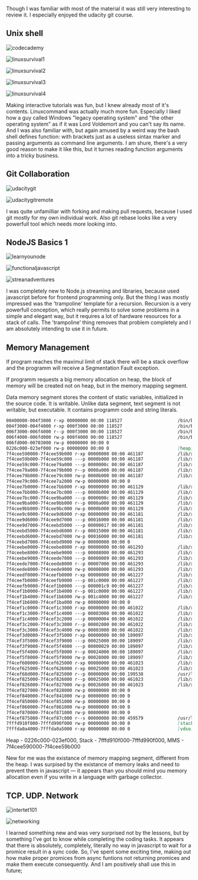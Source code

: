 Though I was familiar with most of the material it was still very interesting to review it. I especially enjoyed the udacity git course.


## Unix shell

![codecademy](task_unix_shell/codecademy_bash.png)

![linuxsurvival1](task_unix_shell/linuxsurvival_1.png)

![linuxsurvival2](task_unix_shell/linuxsurvival_2.png)

![linuxsurvival3](task_unix_shell/linuxsurvival_3.png)

![linuxsurvival4](task_unix_shell/linuxsurvival_4.png)

Making interactive tutorials was fun, but I knew already most of it's contents. Linuxcommand was actually much more fun. Especially I liked how a guy called Windows "legacy operating system" and "the other operating system" as if it was Lord Voldemort and you can't say its name.\
And I was also familiar with, but again amused by a weird way the bash shell defines function: with brackets just as a useless sintax marker and passing arguments as command line arguments. I am shure, there's a very good reason to make it like this, but it turnes reading function arguments into a tricky business.


## Git Collaboration

![udacitygit](task_git_collaboration/udacity_git.png)

![udacitygitremote](task_git_collaboration/udacity_git_remote.png)

I was quite unfamilliar with forking and making pull requests, because I used git mostly for my own individual work. Also git rebase looks like a very powerfull tool which needs more looking into.

## NodeJS Basics 1

![learnyounode](node_basic_1/learnyounode.png)

![functionaljavascript](node_basic_1/functional_javascript.png)

![streanadventures](node_basic_1/stream-adventures.png)

I was completely new to Node.js streaming and libraries, because used javascript before for frontend programming only. But the thing I was mostly impressed was the 'trampoline' template for a recursion. Recursion is a very powerfull conception, which really permits to solve some problems in a simple and elegant way, but it requires a lot of hardware resources for a stack of calls. The 'trampoline' thing removes that problem completely and I am absolutely intending to use it in future.

## Memory Management

If program reaches the maximul limit of stack there will be a stack overflow and the programm will receive a Segmentation Fault exception.

If programm requests a big memory allocation on heap, the block of memory will be created not on heap, but in the memory mapping segment.

Data memory segment stores the content of static variables, initialized in the source code. It is writable. Unlike data segment, text segment is not writable, but executable. It contains programm code and string literals.

```md
00400000-004f3000 r-xp 00000000 00:00 118527                     /bin/bash
004f3000-004f4000 r-xp 000f3000 00:00 118527                     /bin/bash
006f3000-006f4000 r--p 000f3000 00:00 118527                     /bin/bash
006f4000-006fd000 rw-p 000f4000 00:00 118527                     /bin/bash
006fd000-00703000 rw-p 00000000 00:00 0
0226c000-023ef000 rw-p 00000000 00:00 0                          [heap]
7f4cee590000-7f4cee59b000 r-xp 00000000 00:00 461187             /lib/x86_64-linux-gnu/libnss_files-2.23.so
7f4cee59b000-7f4cee59c000 ---p 0000b000 00:00 461187             /lib/x86_64-linux-gnu/libnss_files-2.23.so
7f4cee59c000-7f4cee79a000 ---p 0000000c 00:00 461187             /lib/x86_64-linux-gnu/libnss_files-2.23.so
7f4cee79a000-7f4cee79b000 r--p 0000a000 00:00 461187             /lib/x86_64-linux-gnu/libnss_files-2.23.so
7f4cee79b000-7f4cee79c000 rw-p 0000b000 00:00 461187             /lib/x86_64-linux-gnu/libnss_files-2.23.so
7f4cee79c000-7f4cee7a2000 rw-p 00000000 00:00 0
7f4cee7b0000-7f4cee7bb000 r-xp 00000000 00:00 461129             /lib/x86_64-linux-gnu/libnss_nis-2.23.so
7f4cee7bb000-7f4cee7bc000 ---p 0000b000 00:00 461129             /lib/x86_64-linux-gnu/libnss_nis-2.23.so
7f4cee7bc000-7f4cee9ba000 ---p 0000000c 00:00 461129             /lib/x86_64-linux-gnu/libnss_nis-2.23.so
7f4cee9ba000-7f4cee9bb000 r--p 0000a000 00:00 461129             /lib/x86_64-linux-gnu/libnss_nis-2.23.so
7f4cee9bb000-7f4cee9bc000 rw-p 0000b000 00:00 461129             /lib/x86_64-linux-gnu/libnss_nis-2.23.so
7f4cee9c0000-7f4cee9d6000 r-xp 00000000 00:00 461181             /lib/x86_64-linux-gnu/libnsl-2.23.so
7f4cee9d6000-7f4cee9d7000 ---p 00016000 00:00 461181             /lib/x86_64-linux-gnu/libnsl-2.23.so
7f4cee9d7000-7f4ceebd5000 ---p 00000017 00:00 461181             /lib/x86_64-linux-gnu/libnsl-2.23.so
7f4ceebd5000-7f4ceebd6000 r--p 00015000 00:00 461181             /lib/x86_64-linux-gnu/libnsl-2.23.so
7f4ceebd6000-7f4ceebd7000 rw-p 00016000 00:00 461181             /lib/x86_64-linux-gnu/libnsl-2.23.so
7f4ceebd7000-7f4ceebd9000 rw-p 00000000 00:00 0
7f4ceebe0000-7f4ceebe8000 r-xp 00000000 00:00 461293             /lib/x86_64-linux-gnu/libnss_compat-2.23.so
7f4ceebe8000-7f4ceebe9000 ---p 00008000 00:00 461293             /lib/x86_64-linux-gnu/libnss_compat-2.23.so
7f4ceebe9000-7f4ceede7000 ---p 00000009 00:00 461293             /lib/x86_64-linux-gnu/libnss_compat-2.23.so
7f4ceede7000-7f4ceede8000 r--p 00007000 00:00 461293             /lib/x86_64-linux-gnu/libnss_compat-2.23.so
7f4ceede8000-7f4ceede9000 rw-p 00008000 00:00 461293             /lib/x86_64-linux-gnu/libnss_compat-2.23.so
7f4ceedf0000-7f4ceefb0000 r-xp 00000000 00:00 461227             /lib/x86_64-linux-gnu/libc-2.23.so
7f4ceefb0000-7f4ceefb9000 ---p 001c0000 00:00 461227             /lib/x86_64-linux-gnu/libc-2.23.so
7f4ceefb9000-7f4cef1b0000 ---p 000001c9 00:00 461227             /lib/x86_64-linux-gnu/libc-2.23.so
7f4cef1b0000-7f4cef1b4000 r--p 001c0000 00:00 461227             /lib/x86_64-linux-gnu/libc-2.23.so
7f4cef1b4000-7f4cef1b6000 rw-p 001c4000 00:00 461227             /lib/x86_64-linux-gnu/libc-2.23.so
7f4cef1b6000-7f4cef1ba000 rw-p 00000000 00:00 0
7f4cef1c0000-7f4cef1c3000 r-xp 00000000 00:00 461022             /lib/x86_64-linux-gnu/libdl-2.23.so
7f4cef1c3000-7f4cef1c4000 ---p 00003000 00:00 461022             /lib/x86_64-linux-gnu/libdl-2.23.so
7f4cef1c4000-7f4cef3c2000 ---p 00000004 00:00 461022             /lib/x86_64-linux-gnu/libdl-2.23.so
7f4cef3c2000-7f4cef3c3000 r--p 00002000 00:00 461022             /lib/x86_64-linux-gnu/libdl-2.23.so
7f4cef3c3000-7f4cef3c4000 rw-p 00003000 00:00 461022             /lib/x86_64-linux-gnu/libdl-2.23.so
7f4cef3d0000-7f4cef3f5000 r-xp 00000000 00:00 189097             /lib/x86_64-linux-gnu/libtinfo.so.5.9
7f4cef3f5000-7f4cef3f9000 ---p 00025000 00:00 189097             /lib/x86_64-linux-gnu/libtinfo.so.5.9
7f4cef3f9000-7f4cef5f4000 ---p 00000029 00:00 189097             /lib/x86_64-linux-gnu/libtinfo.so.5.9
7f4cef5f4000-7f4cef5f8000 r--p 00024000 00:00 189097             /lib/x86_64-linux-gnu/libtinfo.so.5.9
7f4cef5f8000-7f4cef5f9000 rw-p 00028000 00:00 189097             /lib/x86_64-linux-gnu/libtinfo.so.5.9
7f4cef600000-7f4cef625000 r-xp 00000000 00:00 461023             /lib/x86_64-linux-gnu/ld-2.23.so
7f4cef625000-7f4cef626000 r-xp 00025000 00:00 461023             /lib/x86_64-linux-gnu/ld-2.23.so
7f4cef68d000-7f4cef825000 r--p 00000000 00:00 199538             /usr/lib/locale/locale-archive
7f4cef825000-7f4cef826000 r--p 00025000 00:00 461023             /lib/x86_64-linux-gnu/ld-2.23.so
7f4cef826000-7f4cef827000 rw-p 00026000 00:00 461023             /lib/x86_64-linux-gnu/ld-2.23.so
7f4cef827000-7f4cef828000 rw-p 00000000 00:00 0
7f4cef840000-7f4cef841000 rw-p 00000000 00:00 0
7f4cef850000-7f4cef851000 rw-p 00000000 00:00 0
7f4cef860000-7f4cef861000 rw-p 00000000 00:00 0
7f4cef870000-7f4cef871000 rw-p 00000000 00:00 0
7f4cef875000-7f4cef87c000 r--s 00000000 00:00 459579             /usr/lib/x86_64-linux-gnu/gconv/gconv-modules.cache
7fffd910f000-7fffd990f000 rw-p 00000000 00:00 0                  [stack]
7fffda0a4000-7fffda0a5000 r-xp 00000000 00:00 0                  [vdso]
```

Heap - 0226c000-023ef000, Stack - 7fffd910f000-7fffd990f000, MMS - 7f4cee590000-7f4cee59b000

New for me was the existance of memory mapping segment, different from the heap. I was surpised by the existance of memory leaks and need to prevent them in javascript — it appears than you should mind you memory allocation even if you write in a language with garbage collector.

## TCP. UDP. Network

![intertet101](task_networks/internent_101.png)

![networking](task_networks/networking.png)

I learned something new and was very surprised not by the lessons, but by something I've got to know while completing the coding tasks. It appears that there is absolutely, completely, literally no way in javascript to wait for a promice result in a sync code. So, I've spent some exciting time, making out how make proper promices from async funtions not returning promices and make them execute consequently. And I am positively shall use this in future;
